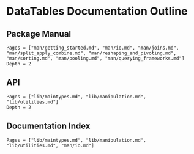 # DataTables Documentation Outline

## Package Manual

```@contents
Pages = ["man/getting_started.md", "man/io.md", "man/joins.md", "man/split_apply_combine.md", "man/reshaping_and_pivoting.md", "man/sorting.md", "man/pooling.md", "man/querying_frameworks.md"]
Depth = 2
```

## API

```@contents
Pages = ["lib/maintypes.md", "lib/manipulation.md", "lib/utilities.md"]
Depth = 2
```

## Documentation Index

```@index
Pages = ["lib/maintypes.md", "lib/manipulation.md", "lib/utilities.md", "man/io.md"]
```
